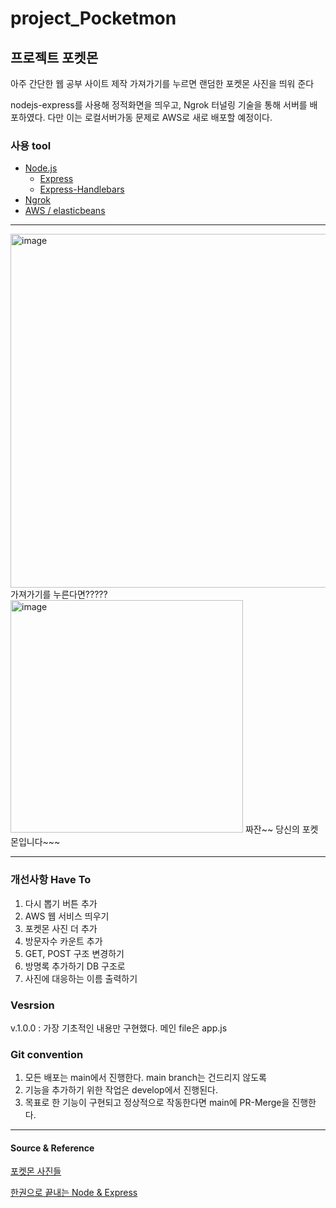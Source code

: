 # project_Pocketmon

## 프로젝트 포켓몬

아주 간단한 웹 공부 사이트 제작
가져가기를 누르면 랜덤한 포켓몬 사진을 띄워 준다

nodejs-express를 사용해 정적화면을 띄우고, Ngrok 터널링 기술을 통해 서버를 배포하였다. 다만 이는 로컬서버가동 문제로 AWS로 새로 배포할 예정이다.

### 사용 tool 
* [Node.js](https://nodejs.org/en/docs/)
    * [Express](https://expressjs.com/ko/)
    * [Express-Handlebars](https://www.npmjs.com/package/express-handlebars)
* [Ngrok](https://ngrok.com/docs)
* [AWS / elasticbeans](https://docs.aws.amazon.com/ec2/index.html?nc2=h_ql_doc_ec2)

---
<img width="566" alt="image" src="https://user-images.githubusercontent.com/96401839/216385396-9af7c201-c3c7-4a62-901a-c86a0a470349.png">
가져가기를 누른다면?????

<img width="372" alt="image" src="https://user-images.githubusercontent.com/96401839/216385449-4ba03137-7ec9-4a0b-a6c1-6f6e097704dd.png">
짜잔~~ 당신의 포켓몬입니다~~~

---
### 개선사항 Have To
1. 다시 뽑기 버튼 추가
2. AWS 웹 서비스 띄우기
3. 포켓몬 사진 더 추가
4. 방문자수 카운트 추가
5. GET, POST 구조 변경하기
6. 방명록 추가하기 DB 구조로
7. 사진에 대응하는 이름 출력하기

### Vesrsion 
v.1.0.0 : 가장 기초적인 내용만 구현했다. 메인 file은 app.js

### Git convention
1. 모든 배포는 main에서 진행한다. main branch는 건드리지 않도록
2. 기능을 추가하기 위한 작업은 develop에서 진행된다. 
3. 목표로 한 기능이 구현되고 정상적으로 작동한다면 main에 PR-Merge을 진행한다.


---
#### Source & Reference
[포켓몬 사진들](https://pokemonkorea.co.kr/pokedex)

[한권으로 끝내는 Node & Express](http://www.yes24.com/Product/Goods/99941527)